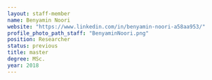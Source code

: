 ```yaml
---
layout: staff-member
name: Benyamin Noori
website: "https://www.linkedin.com/in/benyamin-noori-a58aa953/"
profile_photo_path_staff: "BenyaminNoori.png"
position: Researcher
status: previous
title: master
degree: MSc.
year: 2018
---
```

